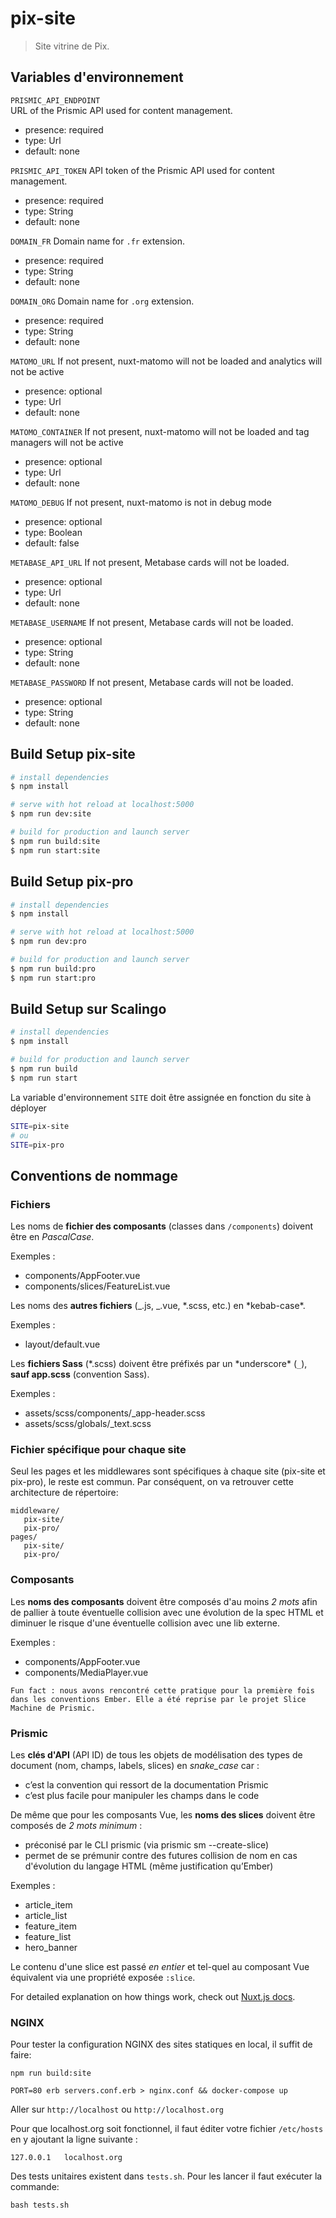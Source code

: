 # pix-site

> Site vitrine de Pix.

## Variables d'environnement

`PRISMIC_API_ENDPOINT`  
URL of the Prismic API used for content management.

- presence: required
- type: Url
- default: none

`PRISMIC_API_TOKEN`
API token of the Prismic API used for content management.

- presence: required
- type: String
- default: none

`DOMAIN_FR`
Domain name for `.fr` extension.

- presence: required
- type: String
- default: none

`DOMAIN_ORG`
Domain name for `.org` extension.

- presence: required
- type: String
- default: none

`MATOMO_URL`
If not present, nuxt-matomo will not be loaded and analytics will not be active

- presence: optional
- type: Url
- default: none

`MATOMO_CONTAINER`
If not present, nuxt-matomo will not be loaded and tag managers will not be active

- presence: optional
- type: Url
- default: none

`MATOMO_DEBUG`
If not present, nuxt-matomo is not in debug mode

- presence: optional
- type: Boolean
- default: false

`METABASE_API_URL`
If not present, Metabase cards will not be loaded.

- presence: optional
- type: Url
- default: none

`METABASE_USERNAME`
If not present, Metabase cards will not be loaded.

- presence: optional
- type: String
- default: none

`METABASE_PASSWORD`
If not present, Metabase cards will not be loaded.

- presence: optional
- type: String
- default: none

## Build Setup pix-site

```bash
# install dependencies
$ npm install

# serve with hot reload at localhost:5000
$ npm run dev:site

# build for production and launch server
$ npm run build:site
$ npm run start:site
```

## Build Setup pix-pro

```bash
# install dependencies
$ npm install

# serve with hot reload at localhost:5000
$ npm run dev:pro

# build for production and launch server
$ npm run build:pro
$ npm run start:pro
```


## Build Setup sur Scalingo

```bash
# install dependencies
$ npm install

# build for production and launch server
$ npm run build
$ npm run start
```

La variable d'environnement `SITE` doit être assignée en fonction du site à déployer

```bash
SITE=pix-site
# ou
SITE=pix-pro
```

## Conventions de nommage

### Fichiers

Les noms de **fichier des composants** (classes dans `/components`) doivent être en _PascalCase_.

Exemples :

- components/AppFooter.vue
- components/slices/FeatureList.vue

Les noms des **autres fichiers** (_.js, _.vue, *.scss, etc.) en *kebab-case\*.

Exemples :

- layout/default.vue

Les **fichiers Sass** (*.scss) doivent être préfixés par un *underscore\* (`_`), **sauf app.scss** (convention Sass).

Exemples :

- assets/scss/components/\_app-header.scss
- assets/scss/globals/\_text.scss

### Fichier spécifique pour chaque site

Seul les pages et les middlewares sont spécifiques à chaque site (pix-site et pix-pro), le reste est commun.
Par conséquent, on va retrouver cette architecture de répertoire:

```
middleware/
   pix-site/
   pix-pro/
pages/
   pix-site/
   pix-pro/
```

### Composants

Les **noms des composants** doivent être composés d'au moins _2 mots_ afin de pallier à toute éventuelle collision avec une évolution de la spec HTML et diminuer le risque d'une éventuelle collision avec une lib externe.

Exemples :

- components/AppFooter.vue
- components/MediaPlayer.vue

```
Fun fact : nous avons rencontré cette pratique pour la première fois dans les conventions Ember. Elle a été reprise par le projet Slice Machine de Prismic.
```

### Prismic

Les **clés d'API** (API ID) de tous les objets de modélisation des types de document (nom, champs, labels, slices) en _snake_case_ car :

- c’est la convention qui ressort de la documentation Prismic
- c’est plus facile pour manipuler les champs dans le code

De même que pour les composants Vue, les **noms des slices** doivent être composés de _2 mots minimum_ :

- préconisé par le CLI prismic (via prismic sm --create-slice)
- permet de se prémunir contre des futures collision de nom en cas d'évolution du langage HTML (même justification qu’Ember)

Exemples :

- article_item
- article_list
- feature_item
- feature_list
- hero_banner

Le contenu d'une slice est passé _en entier_ et tel-quel au composant Vue équivalent via une propriété exposée `:slice`.

For detailed explanation on how things work, check out [Nuxt.js docs](https://nuxtjs.org).

### NGINX

Pour tester la configuration NGINX des sites statiques en local, il suffit de faire:

```
npm run build:site

PORT=80 erb servers.conf.erb > nginx.conf && docker-compose up
```

Aller sur `http://localhost` ou `http://localhost.org`

Pour que localhost.org soit fonctionnel, il faut éditer votre fichier `/etc/hosts` en y ajoutant la ligne suivante :

```
127.0.0.1	localhost.org
```

Des tests unitaires existent dans `tests.sh`.
Pour les lancer il faut exécuter la commande:

```
bash tests.sh
```
